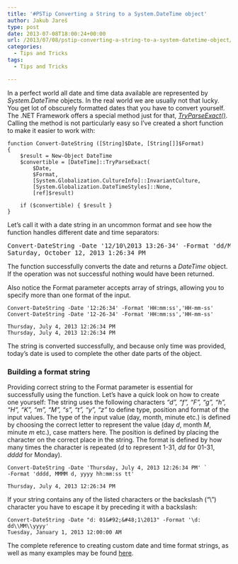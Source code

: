 ```yaml
---
title: '#PSTip Converting a String to a System.DateTime object'
author: Jakub Jareš
type: post
date: 2013-07-08T18:00:24+00:00
url: /2013/07/08/pstip-converting-a-string-to-a-system-datetime-object/
categories:
  - Tips and Tricks
tags:
  - Tips and Tricks

---
```

In a perfect world all date and time data available are represented by _System.DateTime_ objects. In the real world we are usually not that lucky. You get lot of obscurely formatted dates that you have to convert yourself. The .NET Framework offers a special method just for that, [_TryParseExact()_][1]. Calling the method is not particularly easy so I&#8217;ve created a short function to make it easier to work with:


	function Convert-DateString ([String]$Date, [String[]]$Format)
	{
		$result = New-Object DateTime
	    $convertible = [DateTime]::TryParseExact(
	        $Date,
	        $Format,
	        [System.Globalization.CultureInfo]::InvariantCulture,
	        [System.Globalization.DateTimeStyles]::None,
	        [ref]$result)
	
	    if ($convertible) { $result }
	}
Let&#8217;s call it with a date string in an uncommon format and see how the function handles different date and time separators:

<pre class="brush: powershell; title: ; notranslate" title="">Convert-DateString -Date '12/10\2013 13:26-34' -Format 'dd/MM\\yyyy HH:mm-ss'
Saturday, October 12, 2013 1:26:34 PM
</pre>

The function successfully converts the date and returns a _DateTime_ object. If the operation was not successful nothing would have been returned.

Also notice the Format parameter accepts array of strings, allowing you to specify more than one format of the input.

```
Convert-DateString -Date '12:26:34' -Format 'HH:mm:ss','HH-mm-ss'
Convert-DateString -Date '12-26-34' -Format 'HH:mm:ss','HH-mm-ss'

Thursday, July 4, 2013 12:26:34 PM
Thursday, July 4, 2013 12:26:34 PM
```

The string is converted successfully, and because only time was provided, today’s date is used to complete the other date parts of the object.

### Building a format string

Providing correct string to the Format parameter is essential for successfully using the function. Let’s have a quick look on how to create one yourself: The string uses the following characters _&#8220;d&#8221;, &#8220;f&#8221;, &#8220;F&#8221;, &#8220;g&#8221;, &#8220;h&#8221;, &#8220;H&#8221;, &#8220;K&#8221;, &#8220;m&#8221;, &#8220;M&#8221;, &#8220;s&#8221;, &#8220;t&#8221;, &#8220;y&#8221;, &#8220;z&#8221;_ to define type, position and format of the input values. The type of the input value (day, month, minute etc.) is defined by choosing the correct letter to represent the value (day _d_, month _M_, minute _m_ etc.), case matters here. The position is defined by placing the character on the correct place in the string. The format is defined by how many times the character is repeated (_d_ to represent 1-31, _dd_ for 01-31, _dddd_ for Monday).

```
Convert-DateString -Date 'Thursday, July 4, 2013 12:26:34 PM' `
-Format 'dddd, MMMM d, yyyy hh:mm:ss tt'

Thursday, July 4, 2013 12:26:34 PM
```

If your string contains any of the listed characters or the backslash (“\”) character you have to escape it by preceding it with a backslash:

```
Convert-DateString -Date "d: 01&#92;&#48;1\2013" -Format '\d: dd\\MM\\yyyy'
Tuesday, January 1, 2013 12:00:00 AM
```


The complete reference to creating custom date and time format strings, as well as many examples may be found [here][2].

[1]: http://msdn.microsoft.com/en-us/library/h9b85w22.aspx
[2]: http://msdn.microsoft.com/en-us/library/8kb3ddd4.aspx